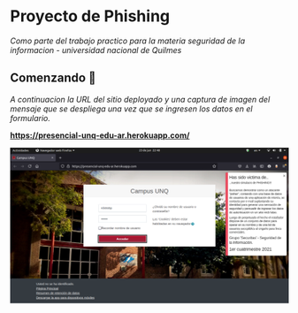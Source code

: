 # Proyecto de Phishing

_Como parte del trabajo practico para la materia seguridad de la informacion - universidad nacional de Quilmes_

## Comenzando 🚀

_A continuacion la URL del sitio deployado y una captura de imagen del mensaje que se despliega una vez que se ingresen los datos en el formulario._

**https://presencial-unq-edu-ar.herokuapp.com/**

![Screenshot](screenshot.png)

